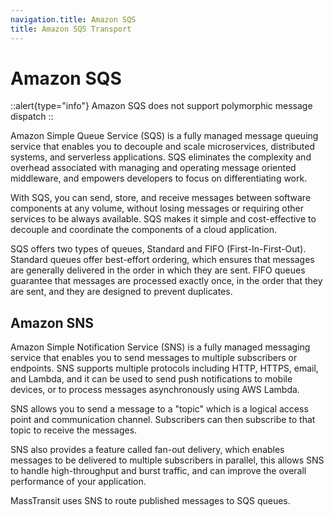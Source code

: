 ```yaml
---
navigation.title: Amazon SQS
title: Amazon SQS Transport
---
```


# Amazon SQS

::alert{type="info"}
Amazon SQS does not support polymorphic message dispatch
::

Amazon Simple Queue Service (SQS) is a fully managed message queuing service that enables you to decouple and scale microservices, distributed systems, and serverless applications. SQS eliminates the complexity and overhead associated with managing and operating message oriented middleware, and empowers developers to focus on differentiating work.

With SQS, you can send, store, and receive messages between software components at any volume, without losing messages or requiring other services to be always available. SQS makes it simple and cost-effective to decouple and coordinate the components of a cloud application.

SQS offers two types of queues, Standard and FIFO (First-In-First-Out). Standard queues offer best-effort ordering, which ensures that messages are generally delivered in the order in which they are sent. FIFO queues guarantee that messages are processed exactly once, in the order that they are sent, and they are designed to prevent duplicates.


## Amazon SNS

Amazon Simple Notification Service (SNS) is a fully managed messaging service that enables you to send messages to multiple subscribers or endpoints. SNS supports multiple protocols including HTTP, HTTPS, email, and Lambda, and it can be used to send push notifications to mobile devices, or to process messages asynchronously using AWS Lambda.

SNS allows you to send a message to a "topic" which is a logical access point and communication channel. Subscribers can then subscribe to that topic to receive the messages.

SNS also provides a feature called fan-out delivery, which enables messages to be delivered to multiple subscribers in parallel, this allows SNS to handle high-throughput and burst traffic, and can improve the overall performance of your application.

MassTransit uses SNS to route published messages to SQS queues.
